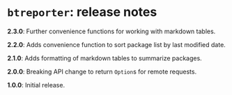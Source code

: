 
# `btreporter`: release notes

**2.3.0**:  Further convenience functions for working with markdown tables.

**2.2.0**:  Adds convenience function to sort package list by last modified date.

**2.1.0**:  Adds formatting of markdown tables to summarize packages.

**2.0.0**: Breaking API change to return `Option`s for remote requests.

**1.0.0**:  Initial release.
